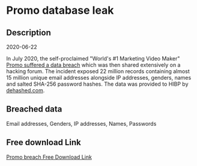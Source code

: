 # Promo database leak

## Description

2020-06-22

In July 2020, the self-proclaimed &quot;World's #1 Marketing Video Maker&quot; <a href="https://support.promo.com/en/articles/4276475-promo-data-breach-faq" target="_blank" rel="noopener">Promo suffered a data breach</a> which was then shared extensively on a hacking forum. The incident exposed 22 million records containing almost 15 million unique email addresses alongside IP addresses, genders, names and salted SHA-256 password hashes. The data was provided to HIBP by <a href="https://dehashed.com/" target="_blank" rel="noopener">dehashed.com</a>.

## Breached data

Email addresses, Genders, IP addresses, Names, Passwords

## Free download Link

[Promo breach Free Download Link](https://tinyurl.com/2b2k277t)